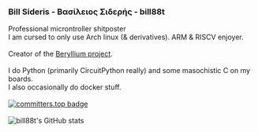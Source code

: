 ### Bill Sideris - Βασίλειος Σιδερής -  bill88t
Professional microntroller shitposter<br />
I am cursed to only use Arch linux (& derivatives). ARM & RISCV enjoyer.<br />
<br />
Creator of the [Beryllium project](https://github.com/beryllium-org).<br />
<br />
I do Python (primarily CircuitPython really) and some masochistic C on my boards.<br />
I also occasionally do docker stuff.<br />
<br />
[![committers.top badge](https://user-badge.committers.top/greece_private/bill88t.svg)](https://user-badge.committers.top/greece_private/bill88t)
<br /><br />
![bill88t's GitHub stats](https://github-readme-stats.vercel.app/api?username=bill88t&show_icons=true&theme=radical)
